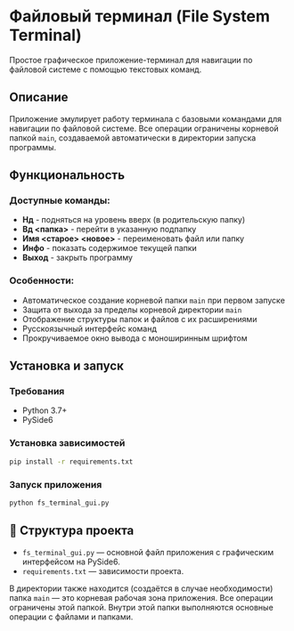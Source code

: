 # Файловый терминал (File System Terminal)

Простое графическое приложение-терминал для навигации по файловой системе с помощью текстовых команд.

## Описание

Приложение эмулирует работу терминала с базовыми командами для навигации по файловой системе. Все операции ограничены корневой папкой `main`, создаваемой автоматически в директории запуска программы.

## Функциональность

### Доступные команды:

- **Нд** - подняться на уровень вверх (в родительскую папку)
- **Вд <папка>** - перейти в указанную подпапку
- **Имя <старое> <новое>** - переименовать файл или папку
- **Инфо** - показать содержимое текущей папки
- **Выход** - закрыть программу

### Особенности:

- Автоматическое создание корневой папки `main` при первом запуске
- Защита от выхода за пределы корневой директории `main`
- Отображение структуры папок и файлов с их расширениями
- Русскоязычный интерфейс команд
- Прокручиваемое окно вывода с моноширинным шрифтом

## Установка и запуск

### Требования

- Python 3.7+
- PySide6

### Установка зависимостей

```bash
pip install -r requirements.txt
  ```

### Запуск приложения

```bash
python fs_terminal_gui.py
  ```

## 📁 Структура проекта

- `fs_terminal_gui.py` — основной файл приложения с графическим интерфейсом на PySide6.
- `requirements.txt` — зависимости проекта.

В директории также находится (создаётся в случае необходимости) папка `main` — это корневая рабочая зона приложения. Все операции ограничены этой папкой. Внутри этой папки выполняются основные операции с файлами и папками.

